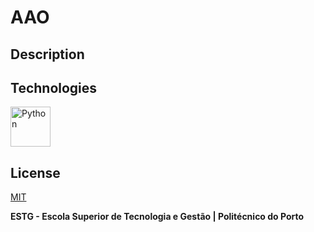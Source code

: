 # AAO

## Description

## Technologies

[<img src="https://cdn.jsdelivr.net/gh/devicons/devicon/icons/python/python-original.svg" alt="Python" width="64" height="64" />](https://www.python.org/)

## License

[MIT](https://github.com/WallQ/AAO/blob/master/LICENSE)

**ESTG - Escola Superior de Tecnologia e Gestão | Politécnico do Porto**
